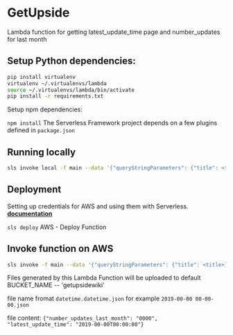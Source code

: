 # GetUpside
Lambda function for getting latest_update_time page and number_updates for last month
## Setup Python dependencies:
```bash
pip install virtualenv
virtualenv ~/.virtualenvs/lambda
source ~/.virtualenvs/lambda/bin/activate
pip install -r requirements.txt
```
Setup npm dependencies:

`npm install` The Serverless Framework project depends on a few plugins defined in `package.json`

## Running locally
```bash
sls invoke local -f main --data '{"queryStringParameters": {"title": <title>}}' `title` -- it could be arbitrary Wikipedia page title
```
## Deployment
Setting up credentials for AWS and using them with Serverless. [**documentation**](https://serverless.com/framework/docs/providers/aws/guide/credentials/)

`sls deploy` AWS - Deploy Function

## Invoke function on AWS
```bash
sls invoke -f main --data '{"queryStringParameters": {"title": <title>}}' `title` -- it could be arbitrary Wikipedia page title
```

Files generated by this Lambda Function will be uploaded to default BUCKET_NAME -- 'getupsidewiki'
 
file name fromat `datetime.datetime.json` for example `2019-00-00 00-00-00.json`

file content:
    `{"number_updates_last_month": "0000", "latest_update_time": "2019-00-00T00:00:00"}`
